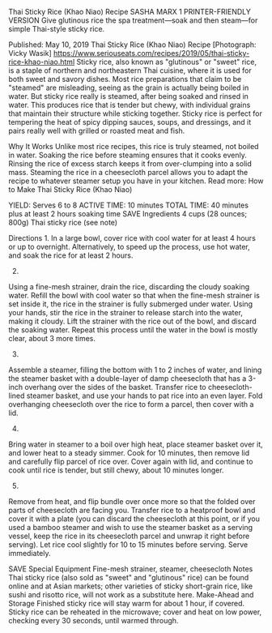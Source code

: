 Thai Sticky Rice (Khao Niao) Recipe
SASHA MARX
1     PRINTER-FRIENDLY VERSION
Give glutinous rice the spa treatment—soak and then steam—for simple Thai-style sticky rice.

Published: May 10, 2019
Thai Sticky Rice (Khao Niao) Recipe
[Photograph: Vicky Wasik]
https://www.seriouseats.com/recipes/2019/05/thai-sticky-rice-khao-niao.html
Sticky rice, also known as "glutinous" or "sweet" rice, is a staple of northern and northeastern Thai cuisine, where it is used for both sweet and savory dishes. Most rice preparations that claim to be "steamed" are misleading, seeing as the grain is actually being boiled in water. But sticky rice really is steamed, after being soaked and rinsed in water. This produces rice that is tender but chewy, with individual grains that maintain their structure while sticking together. Sticky rice is perfect for tempering the heat of spicy dipping sauces, soups, and dressings, and it pairs really well with grilled or roasted meat and fish.

Why It Works
Unlike most rice recipes, this rice is truly steamed, not boiled in water. Soaking the rice before steaming ensures that it cooks evenly.
Rinsing the rice of excess starch keeps it from over-clumping into a solid mass.
Steaming the rice in a cheesecloth parcel allows you to adapt the recipe to whatever steamer setup you have in your kitchen.
Read more: How to Make Thai Sticky Rice (Khao Niao)

YIELD:
Serves 6 to 8
ACTIVE TIME:
10 minutes
TOTAL TIME:
40 minutes plus at least 2 hours soaking time
 SAVE
Ingredients
4 cups (28 ounces; 800g) Thai sticky rice (see note)

Directions
1.
In a large bowl, cover rice with cool water for at least 4 hours or up to overnight. Alternatively, to speed up the process, use hot water, and soak the rice for at least 2 hours.

2.
Using a fine-mesh strainer, drain the rice, discarding the cloudy soaking water. Refill the bowl with cool water so that when the fine-mesh strainer is set inside it, the rice in the strainer is fully submerged under water. Using your hands, stir the rice in the strainer to release starch into the water, making it cloudy. Lift the strainer with the rice out of the bowl, and discard the soaking water. Repeat this process until the water in the bowl is mostly clear, about 3 more times.

3.
Assemble a steamer, filling the bottom with 1 to 2 inches of water, and lining the steamer basket with a double-layer of damp cheesecloth that has a 3-inch overhang over the sides of the basket. Transfer rice to cheesecloth-lined steamer basket, and use your hands to pat rice into an even layer. Fold overhanging cheesecloth over the rice to form a parcel, then cover with a lid.

4.
Bring water in steamer to a boil over high heat, place steamer basket over it, and lower heat to a steady simmer. Cook for 10 minutes, then remove lid and carefully flip parcel of rice over. Cover again with lid, and continue to cook until rice is tender, but still chewy, about 10 minutes longer.

5.
Remove from heat, and flip bundle over once more so that the folded over parts of cheesecloth are facing you. Transfer rice to a heatproof bowl and cover it with a plate (you can discard the cheesecloth at this point, or if you used a bamboo steamer and wish to use the steamer basket as a serving vessel, keep the rice in its cheesecloth parcel and unwrap it right before serving). Let rice cool slightly for 10 to 15 minutes before serving. Serve immediately.

 SAVE
Special Equipment
Fine-mesh strainer, steamer, cheesecloth
Notes
Thai sticky rice (also sold as "sweet" and "glutinous" rice) can be found online and at Asian markets; other varieties of sticky short-grain rice, like sushi and risotto rice, will not work as a substitute here.
Make-Ahead and Storage
Finished sticky rice will stay warm for about 1 hour, if covered. Sticky rice can be reheated in the microwave; cover and heat on low power, checking every 30 seconds, until warmed through.